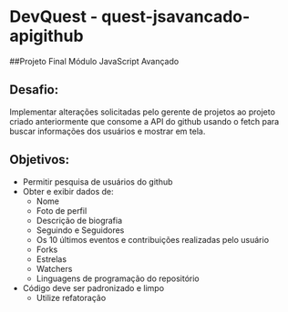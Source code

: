  # DevQuest - quest-jsavancado-apigithub

##Projeto Final Módulo JavaScript Avançado

## Desafio:
Implementar alterações solicitadas pelo gerente de projetos ao projeto criado anteriormente
que consome a API do github usando o fetch para buscar informações dos usuários e mostrar em tela.
## Objetivos:
* Permitir pesquisa de usuários do github
* Obter e exibir dados de:
    * Nome
    * Foto de perfil
    * Descrição de biografia
    * Seguindo e Seguidores
    * Os 10 últimos eventos e contribuições realizadas pelo usuário
    * Forks
    * Estrelas
    * Watchers 
    * Linguagens de programação do repositório
* Código deve ser padronizado e limpo
    * Utilize refatoração
